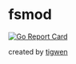 # fsmod

[![Go Report Card](https://goreportcard.com/badge/github.com/mlctrez/fsmod)](https://goreportcard.com/report/github.com/mlctrez/fsmod)

created by [tigwen](https://github.com/mlctrez/tigwen)
